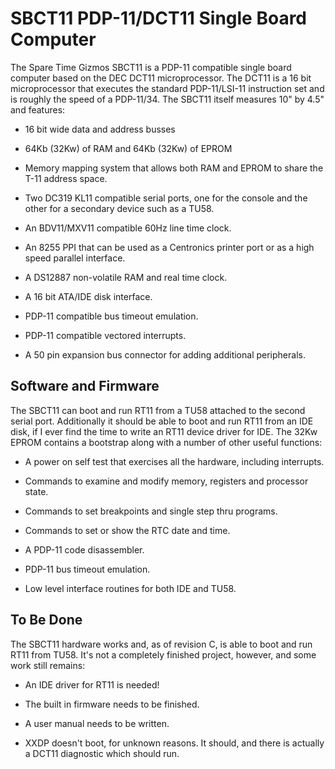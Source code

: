 # SBCT11 PDP-11/DCT11 Single Board Computer

The Spare Time Gizmos SBCT11 is a PDP-11 compatible single board computer based on the DEC DCT11 microprocessor.  The DCT11 is a 16 bit microprocessor that executes the standard PDP-11/LSI-11 instruction set and is roughly the speed of a PDP-11/34.  The SBCT11 itself measures 10" by 4.5" and features:

* 16 bit wide data and address busses

* 64Kb (32Kw) of RAM and 64Kb (32Kw) of EPROM

* Memory mapping system that allows both RAM and EPROM to share the T-11 address space.

* Two DC319 KL11 compatible serial ports, one for the console and the other for a secondary device such as a TU58.

* An BDV11/MXV11 compatible 60Hz line time clock.

* An 8255 PPI that can be used as a Centronics printer port or as a high speed parallel interface.

* A DS12887 non-volatile RAM and real time clock.

* A 16 bit ATA/IDE disk interface.

* PDP-11 compatible bus timeout emulation.

* PDP-11 compatible vectored interrupts.

* A 50 pin expansion bus connector for adding additional peripherals.

## Software and Firmware

The SBCT11 can boot and run RT11 from a TU58 attached to the second serial port.  Additionally it should be able to boot and run RT11 from an IDE disk, if I ever find the time to write an RT11 device driver for IDE.  The 32Kw EPROM contains a bootstrap along with a number of other useful functions:

* A power on self test that exercises all the hardware, including interrupts.

* Commands to examine and modify memory, registers and processor state.

* Commands to set breakpoints and single step thru programs.

* Commands to set or show the RTC date and time.

* A PDP-11 code disassembler.

* PDP-11 bus timeout emulation.

* Low level interface routines for both IDE and TU58.

## To Be Done

The SBCT11 hardware works and, as of revision C, is able to boot and run RT11 from TU58.  It's not a completely finished project, however, and some work still remains:

* An IDE driver for RT11 is needed!

* The built in firmware needs to be finished.

* A user manual needs to be written.

* XXDP doesn't boot, for unknown reasons.  It should, and there is actually a DCT11 diagnostic which should run.

